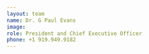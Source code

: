 ```yaml
---
layout: team
name: Dr. G Paul Evans
image:
role: President and Chief Executive Officer
phone: +1 919.949.9182
---
```


